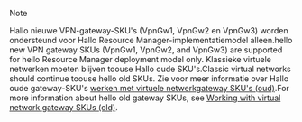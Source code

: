 > [!NOTE]
> <span data-ttu-id="95799-101">Hallo nieuwe VPN-gateway-SKU's (VpnGw1, VpnGw2 en VpnGw3) worden ondersteund voor Hallo Resource Manager-implementatiemodel alleen.</span><span class="sxs-lookup"><span data-stu-id="95799-101">hello new VPN gateway SKUs (VpnGw1, VpnGw2, and VpnGw3) are supported for hello Resource Manager deployment model only.</span></span> <span data-ttu-id="95799-102">Klassieke virtuele netwerken moeten blijven toouse Hallo oude SKU's.</span><span class="sxs-lookup"><span data-stu-id="95799-102">Classic virtual networks should continue toouse hello old SKUs.</span></span> <span data-ttu-id="95799-103">Zie voor meer informatie over Hallo oude gateway-SKU's [werken met virtuele netwerkgateway SKU's (oud)](../articles/vpn-gateway/vpn-gateway-about-skus-legacy.md).</span><span class="sxs-lookup"><span data-stu-id="95799-103">For more information about hello old gateway SKUs, see [Working with virtual network gateway SKUs (old)](../articles/vpn-gateway/vpn-gateway-about-skus-legacy.md).</span></span>

